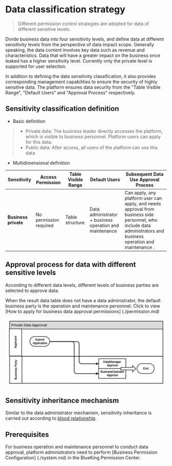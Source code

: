 # Data classification strategy

> Different permission control strategies are adopted for data of different sensitive levels.

Divide business data into four sensitivity levels, and define data at different sensitivity levels from the perspective of data impact scope. Generally speaking, the data content involves key data such as revenue and characteristics. Data that will have a greater impact on the business once leaked has a higher sensitivity level. Currently only the private level is supported for user selection.

In addition to defining the data sensitivity classification, it also provides corresponding management capabilities to ensure the security of highly sensitive data. The platform ensures data security from the "Table Visible Range", "Default Users" and "Approval Process" respectively.



## Sensitivity classification definition

- Basic definition

> - Private data: The business leader directly accesses the platform, which is visible to business personnel. Platform users can apply for this data.
> - Public data: After access, all users of the platform can use this data

- Multidimensional definition

| **Sensitivity** | **Access Permission** | **Table Visible Range** | **Default Users** | **Subsequent Data Use Approval Process** |
| ------------ | --------------------- | ------------- | ------------------------ | ---------------------------------------------------------- |
| **Business private** | No permission required | Table structure | Data administrator + business operation and maintenance | Can apply, any platform user can apply, and needs approval from business side personnel, who include data administrators and business operation and maintenance . |


## Approval process for data with different sensitive levels

According to different data levels, different levels of business parties are selected to approve data.

When the result data table does not have a data administrator, the default business party is the operation and maintenance personnel. Click to view [How to apply for business data approval permissions] (./permission.md)

![image-20200420175948178](sensitivity.assets/sensitivity_private_flow.png)


## Sensitivity inheritance mechanism

Similar to the data administrator mechanism, sensitivity inheritance is carried out according to [blood relationship](../datamarket/data-dictionary/concepts.md).



## Prerequisites

For business operation and maintenance personnel to conduct data approval, platform administrators need to perform [Business Permission Configuration] (./system.md) in the BlueKing Permission Center.